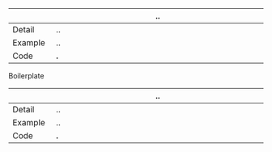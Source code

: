 |<img width=75/>|.. <img width=725/>|
|---|---|
|Detail|..|
|Example|..|
|Code|**.**<br>|



Boilerplate

|<img width=75/>|.. <img width=725/>|
|---|---|
|Detail|..|
|Example|..|
|Code|**.**<br>|
